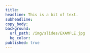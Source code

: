 ```yaml
---
title:
headline: This is a bit of text.
subheadline:
copy_body:
background:
  url_path: /img/slides/EXAMPLE.jpg
  bg_color:
published: true
---
```

